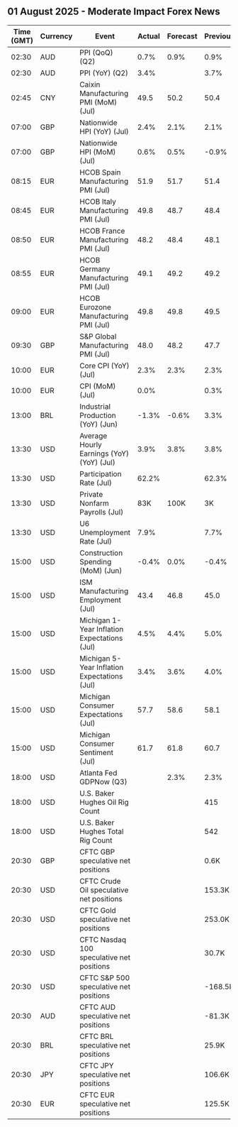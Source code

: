 ## 01 August 2025 - Moderate Impact Forex News

| Time (GMT) | Currency | Event | Actual | Forecast | Previous |
|------|----------|-------|--------|----------|----------|
| 02:30 | AUD | PPI (QoQ) (Q2) | 0.7% | 0.9% | 0.9% |
| 02:30 | AUD | PPI (YoY) (Q2) | 3.4% |  | 3.7% |
| 02:45 | CNY | Caixin Manufacturing PMI (MoM) (Jul) | 49.5 | 50.2 | 50.4 |
| 07:00 | GBP | Nationwide HPI (YoY) (Jul) | 2.4% | 2.1% | 2.1% |
| 07:00 | GBP | Nationwide HPI (MoM) (Jul) | 0.6% | 0.5% | -0.9% |
| 08:15 | EUR | HCOB Spain Manufacturing PMI (Jul) | 51.9 | 51.7 | 51.4 |
| 08:45 | EUR | HCOB Italy Manufacturing PMI (Jul) | 49.8 | 48.7 | 48.4 |
| 08:50 | EUR | HCOB France Manufacturing PMI (Jul) | 48.2 | 48.4 | 48.1 |
| 08:55 | EUR | HCOB Germany Manufacturing PMI (Jul) | 49.1 | 49.2 | 49.2 |
| 09:00 | EUR | HCOB Eurozone Manufacturing PMI (Jul) | 49.8 | 49.8 | 49.5 |
| 09:30 | GBP | S&P Global Manufacturing PMI (Jul) | 48.0 | 48.2 | 47.7 |
| 10:00 | EUR | Core CPI (YoY) (Jul) | 2.3% | 2.3% | 2.3% |
| 10:00 | EUR | CPI (MoM) (Jul) | 0.0% |  | 0.3% |
| 13:00 | BRL | Industrial Production (YoY) (Jun) | -1.3% | -0.6% | 3.3% |
| 13:30 | USD | Average Hourly Earnings (YoY) (YoY) (Jul) | 3.9% | 3.8% | 3.8% |
| 13:30 | USD | Participation Rate (Jul) | 62.2% |  | 62.3% |
| 13:30 | USD | Private Nonfarm Payrolls (Jul) | 83K | 100K | 3K |
| 13:30 | USD | U6 Unemployment Rate (Jul) | 7.9% |  | 7.7% |
| 15:00 | USD | Construction Spending (MoM) (Jun) | -0.4% | 0.0% | -0.4% |
| 15:00 | USD | ISM Manufacturing Employment (Jul) | 43.4 | 46.8 | 45.0 |
| 15:00 | USD | Michigan 1-Year Inflation Expectations (Jul) | 4.5% | 4.4% | 5.0% |
| 15:00 | USD | Michigan 5-Year Inflation Expectations (Jul) | 3.4% | 3.6% | 4.0% |
| 15:00 | USD | Michigan Consumer Expectations (Jul) | 57.7 | 58.6 | 58.1 |
| 15:00 | USD | Michigan Consumer Sentiment (Jul) | 61.7 | 61.8 | 60.7 |
| 18:00 | USD | Atlanta Fed GDPNow (Q3) |  | 2.3% | 2.3% |
| 18:00 | USD | U.S. Baker Hughes Oil Rig Count |  |  | 415 |
| 18:00 | USD | U.S. Baker Hughes Total Rig Count |  |  | 542 |
| 20:30 | GBP | CFTC GBP speculative net positions |  |  | 0.6K |
| 20:30 | USD | CFTC Crude Oil speculative net positions |  |  | 153.3K |
| 20:30 | USD | CFTC Gold speculative net positions |  |  | 253.0K |
| 20:30 | USD | CFTC Nasdaq 100 speculative net positions |  |  | 30.7K |
| 20:30 | USD | CFTC S&P 500 speculative net positions |  |  | -168.5K |
| 20:30 | AUD | CFTC AUD speculative net positions |  |  | -81.3K |
| 20:30 | BRL | CFTC BRL speculative net positions |  |  | 25.9K |
| 20:30 | JPY | CFTC JPY speculative net positions |  |  | 106.6K |
| 20:30 | EUR | CFTC EUR speculative net positions |  |  | 125.5K |
